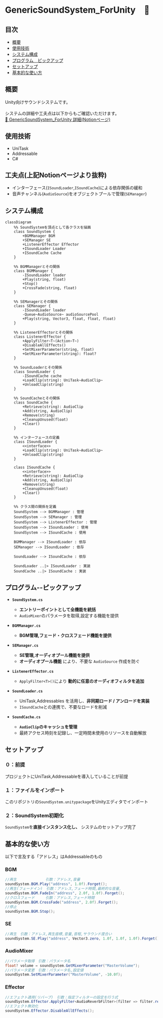 # GenericSoundSystem_ForUnity　🎵

## 目次
- [概要](#概要)
- [使用技術](#使用技術)
- [システム構成](#システム構成)
- [プログラム　ピックアップ](#プログラム--ピックアップ)
- [セットアップ](#セットアップ)
- [基本的な使い方](#基本的な使い方)

## 概要
Unity向けサウンドシステムです。<br><br>
システムの詳細や工夫点は以下からもご確認いただけます。<br>
[🔗 GenericSoundSystem_ForUnity 詳細(Notionページ)](https://picturesque-kayak-ac4.notion.site/195281634a16801e831bcebebff41161?pvs=4)

## 使用技術
- UniTask
- Addressable
- C#

## 工夫点(上記Notionページより抜粋)
- インターフェース(`ISoundLoader`,`ISoundCache`)による依存関係の緩和
- 音声チャンネル(`AudioSource`)をオブジェクトプールで管理(`SEManager`)

## システム構成
``` mermaid
classDiagram
    %% SoundSystemを頂点として各クラスを描画
    class SoundSystem {
        +BGMManager BGM
        +SEManager SE
        +ListenerEffector Effector
        +ISoundLoader Loader
        +ISoundCache Cache
    }

    %% BGMManagerとその関係
    class BGMManager {
        -ISoundLoader loader
        +Play(string, float)
        +Stop()
        +CrossFade(string, float)
    }

    %% SEManagerとその関係
    class SEManager {
        -ISoundLoader loader
        -Queue~AudioSource~ audioSourcePool
        +Play(string, Vector3, float, float, float)
    }

    %% ListenerEffectorとその関係
    class ListenerEffector {
        +ApplyFilter~T~(Action~T~)
        +DisableAllEffects()
        +SetMixerParameter(string, float)
        +GetMixerParameter(string): float?
    }

    %% SoundLoaderとその関係
    class SoundLoader {
        -ISoundCache cache
        +LoadClip(string): UniTask~AudioClip~
        +UnloadClip(string)
    }

    %% SoundCacheとその関係
    class SoundCache {
        +Retrieve(string): AudioClip
        +Add(string, AudioClip)
        +Remove(string)
        +CleanupUnused(float)
        +Clear()
    }

    %% インターフェースの定義
    class ISoundLoader {
        <<interface>>
        +LoadClip(string): UniTask~AudioClip~
        +UnloadClip(string)
    }

    class ISoundCache {
        <<interface>>
        +Retrieve(string): AudioClip
        +Add(string, AudioClip)
        +Remove(string)
        +CleanupUnused(float)
        +Clear()
    }

    %% クラス間の関係を定義
    SoundSystem --> BGMManager : 管理
    SoundSystem --> SEManager : 管理
    SoundSystem --> ListenerEffector : 管理
    SoundSystem --> ISoundLoader : 使用
    SoundSystem --> ISoundCache : 使用

    BGMManager --> ISoundLoader : 依存
    SEManager --> ISoundLoader : 依存

    SoundLoader --> ISoundCache : 依存

    SoundLoader ..|> ISoundLoader : 実装
    SoundCache ..|> ISoundCache : 実装

```

## プログラム--ピックアップ
- **`SoundSystem.cs`**<br>
  - **エントリーポイントとして全機能を統括**
  - `AudioMixer`のパラメータを取得,設定する機能を提供

- **`BGMManager.cs`**<br>
  - **BGM管理,フェード・クロスフェード機能を提供**

- **`SEManager.cs`**<br>
  - **SE管理,オーディオプール機能を提供**
  - **オーディオプール機能** により、不要な `AudioSource` 作成を防ぐ
 
- **`ListenerEffector.cs`**<br>
  - `ApplyFilter<T>()`により **動的に任意のオーディオフィルタを追加**
 
- **`SoundLoader.cs`**<br>
  - UniTask,Addressables を活用し、**非同期ロード / アンロードを実装**
  - `ISoundCache`との連携で、不要なロードを削減

- **`SoundCache.cs`**<br>
  - **`AudioClip`のキャッシュを管理**
  - 最終アクセス時刻を記録し、一定時間未使用のリソースを自動解放

## セットアップ<br>
### ０：前提<br>
プロジェクトにUniTask,Addressableを導入していることが前提
### １：ファイルをインポート<br>
このリポジトリの`SoundSystem.unitypackage`をUnityエディタでインポート
### ２：SoundSystem初期化<br>
`SoundSystem`を**直接インスタンス化し、** システムのセットアップ完了

## 基本的な使い方<br>
以下で言及する「アドレス」はAddressableのもの
### BGM
``` C#
//再生　　　　　　　　引数：アドレス,音量
soundSystem.BGM.Play("address", 1.0f).Forget();
//再生(フェードイン)　引数：アドレス,フェード時間,最終的な音量,
soundSystem.BGM.FadeIn("address", 2.0f, 1.0f).Forget();
//クロスフェード　　　引数：アドレス,フェード時間
soundSystem.BGM.CrossFade("address", 2.0f).Forget();
//停止
soundSystem.BGM.Stop();
```

### SE
``` C#
//再生　引数：アドレス,再生座標,音量,音程,サラウンド度合い
soundSystem.SE.Play("address", Vector3.zero, 1.0f, 1.0f, 1.0f).Forget();
```

### AudioMixer
``` C#
//パラメータ取得　引数：パラメータ名
float? volume = soundSystem.GetMixerParameter("MasterVolume");
//パラメータ変更　引数：パラメータ名,設定値
soundSystem.SetMixerParameter("MasterVolume", -10.0f);
```

### Effector
``` C#
//エフェクト適用(リバーブ)　引数：指定フィルターの設定を行う式
soundSystem.Effector.ApplyFilter<AudioReverbFilter>(filter => filter.reverbLevel = 1000f);
//エフェクト無効化
soundSystem.Effector.DisableAllEffects();
```
